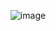 <div align="center"> 

![image](https://github.com/7manwon/JavaScript-Projects/assets/170089826/165be86d-1b4e-48c7-b144-6be4840e4ee3)

</div>

